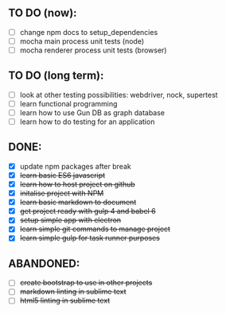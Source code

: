 TO DO (now):
------------
- [ ] change npm docs to setup_dependencies
- [ ] mocha main process unit tests (node)
- [ ] mocha renderer process unit tests (browser)

TO DO (long term):
------------------
- [ ] look at other testing possibilities: webdriver, nock, supertest
- [ ] learn functional programming
- [ ] learn how to use Gun DB as graph database
- [ ] learn how to do testing for an application

DONE:
-----
- [x] update npm packages after break
- [x] ~~learn basic ES6 javascript~~
- [x] ~~learn how to host project on github~~
- [x] ~~initalise project with NPM~~
- [x] ~~learn basic markdown to document~~
- [x] ~~get project ready with gulp 4 and babel 6~~
- [x] ~~setup simple app with electron~~
- [x] ~~learn simple git commands to manage project~~
- [x] ~~learn simple gulp for task runner purposes~~

ABANDONED:
----------
- [ ] ~~create bootstrap to use in other projects~~
- [ ] ~~markdown linting in sublime text~~
- [ ] ~~html5 linting in sublime text~~
